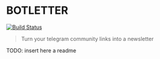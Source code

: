# BOTLETTER

[![Build Status](https://img.shields.io/github/workflow/status/GitbarPodcast/Botletter/CI)](https://github.com/GitbarPodcast/Botletter/actions?query=workflow%3ACI)

> Turn your telegram community links into a newsletter

TODO: insert here a readme
